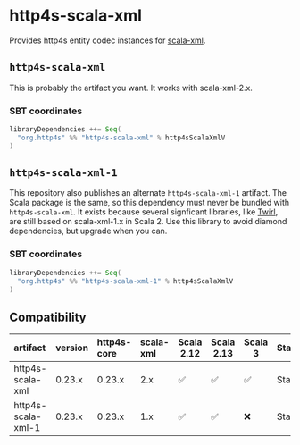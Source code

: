 # http4s-scala-xml

Provides http4s entity codec instances for [scala-xml].

## `http4s-scala-xml`

This is probably the artifact you want.  It works with scala-xml-2.x.

### SBT coordinates

```scala
libraryDependencies ++= Seq(
  "org.http4s" %% "http4s-scala-xml" % http4sScalaXmlV
)
```

## `http4s-scala-xml-1`

This repository also publishes an alternate `http4s-scala-xml-1`
artifact.  The Scala package is the same, so this dependency must
never be bundled with `http4s-scala-xml`.  It exists because several
signficant libraries, like [Twirl], are still based on scala-xml-1.x
in Scala 2.  Use this library to avoid diamond dependencies, but
upgrade when you can.

### SBT coordinates

```scala
libraryDependencies ++= Seq(
  "org.http4s" %% "http4s-scala-xml-1" % http4sScalaXmlV
)
```


## Compatibility

| artifact           | version | http4s-core | scala-xml | Scala 2.12 | Scala 2.13 | Scala 3 | Status |   |
|:-------------------|:--------|:------------|:----------|------------|------------|---------|--------|---|
| http4s-scala-xml   | 0.23.x  | 0.23.x      | 2.x       | ✅         | ✅         | ✅      | Stable |   |
| http4s-scala-xml-1 | 0.23.x  | 0.23.x      | 1.x       | ✅         | ✅         | ❌      | Stable |   |

[scala-xml]: https://github.com/scala/scala-xml
[twirl]: https://github.com/playframework/twirl
